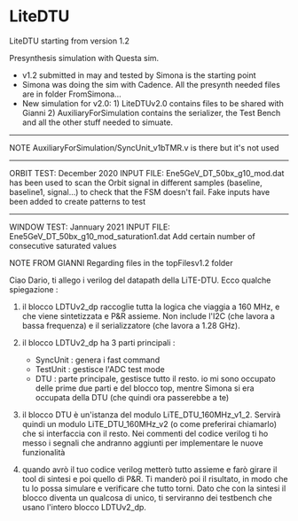 # LiteDTU
LiteDTU starting from version 1.2

Presynthesis simulation with Questa sim.
- v1.2 submitted in may and tested by Simona is the starting point
- Simona was doing the sim with Cadence. All the presynth needed files are in folder FromSimona...
- New simulation for v2.0: 1) LiteDTUv2.0 contains files to be shared with Gianni 2) AuxiliaryForSimulation contains the serializer, 
the Test Bench and all the other stuff needed to simuate.
*******************************************
NOTE
AuxiliaryForSimulation/SyncUnit_v1bTMR.v is there but it's not used
*******************************************
ORBIT TEST: December 2020
INPUT FILE: Ene5GeV_DT_50bx_g10_mod.dat
has been used to scan the Orbit signal in different samples (baseline, baseline1, signal...) to check that the FSM doesn't fail.
Fake inputs have been added to create patterns to test

*******************************************
WINDOW TEST: Jannuary 2021
INPUT FILE: Ene5GeV_DT_50bx_g10_mod_saturation1.dat
Add certain number of consecutive saturated values


NOTE FROM GIANNI Regarding files in the topFilesv1.2 folder

Ciao Dario,
ti allego i verilog del datapath della LiTE-DTU. Ecco qualche spiegazione :

1. il blocco LDTUv2_dp raccoglie tutta la logica che viaggia a 160 MHz, e
    che viene sintetizzata e P&R assieme. Non include l'I2C (che lavora a
    bassa frequenza) e il serializzatore (che lavora a 1.28 GHz).

2. il blocco LDTUv2_dp ha 3 parti principali :
     - SyncUnit : genera i fast command
     - TestUnit : gestisce l'ADC test mode
     - DTU : parte principale, gestisce tutto il resto.
    io mi sono occupato delle prime due parti e del blocco top, mentre 
Simona
    si era occupata della DTU (che quindi ora passerebbe a te)

3. il blocco DTU è un'istanza del modulo LiTE_DTU_160MHz_v1_2. Servirà 
quindi
    un modulo LiTE_DTU_160MHz_v2 (o come preferirai chiamarlo) che si 
interfaccia
    con il resto. Nei commenti del codice verilog ti ho messo i segnali 
che andranno
    aggiunti per implementare le nuove funzionalità

4. quando avrò il tuo codice verilog metterò tutto assieme e farò girare 
il tool
    di sintesi e poi quello di P&R. Ti manderò poi il risultato, in modo 
che tu lo
    possa simulare e verificare che tutto torni. Dato che con la sintesi 
il blocco
    diventa un qualcosa di unico, ti serviranno dei testbench che usano 
l'intero blocco
    LDTUv2_dp.
